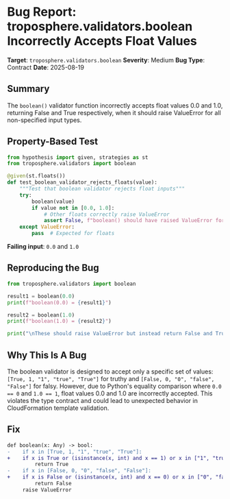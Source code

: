 # Bug Report: troposphere.validators.boolean Incorrectly Accepts Float Values

**Target**: `troposphere.validators.boolean`
**Severity**: Medium
**Bug Type**: Contract
**Date**: 2025-08-19

## Summary

The `boolean()` validator function incorrectly accepts float values 0.0 and 1.0, returning False and True respectively, when it should raise ValueError for all non-specified input types.

## Property-Based Test

```python
from hypothesis import given, strategies as st
from troposphere.validators import boolean

@given(st.floats())
def test_boolean_validator_rejects_floats(value):
    """Test that boolean validator rejects float inputs"""
    try:
        boolean(value)
        if value not in [0.0, 1.0]:
            # Other floats correctly raise ValueError
            assert False, f"boolean() should have raised ValueError for {value}"
    except ValueError:
        pass  # Expected for floats
```

**Failing input**: `0.0` and `1.0`

## Reproducing the Bug

```python
from troposphere.validators import boolean

result1 = boolean(0.0)
print(f"boolean(0.0) = {result1}")  

result2 = boolean(1.0)  
print(f"boolean(1.0) = {result2}")

print("\nThese should raise ValueError but instead return False and True")
```

## Why This Is A Bug

The boolean validator is designed to accept only a specific set of values: `[True, 1, "1", "true", "True"]` for truthy and `[False, 0, "0", "false", "False"]` for falsy. However, due to Python's equality comparison where `0.0 == 0` and `1.0 == 1`, float values 0.0 and 1.0 are incorrectly accepted. This violates the type contract and could lead to unexpected behavior in CloudFormation template validation.

## Fix

```diff
def boolean(x: Any) -> bool:
-    if x in [True, 1, "1", "true", "True"]:
+    if x is True or (isinstance(x, int) and x == 1) or x in ["1", "true", "True"]:
         return True
-    if x in [False, 0, "0", "false", "False"]:
+    if x is False or (isinstance(x, int) and x == 0) or x in ["0", "false", "False"]:
         return False
     raise ValueError
```